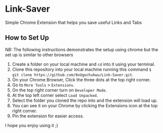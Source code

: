 # Link-Saver
Simple Chrome Extension that helps you save useful Links and Tabs


## How to Set Up

*NB:* The following instructions demonstrates the setup using chrome but the set up is similar to other browsers

1. Create a folder on your local machine and `cd` into it using your terminal.
2. Clone this repository into your local machine running this command `$ git clone https://github.com/0xUgochukwu/Link-Saver.git`.
3. On your Chrome Browser, Click the three dots at the top right corner.
4. Go to `More Tools` > `Extensions`.
5. On the top right corner turn on `Developer Mode`.
6. At the top left corner select `Load Unpacked`.
7. Select the folder you cloned the repo into and the extension will load up.
8. You can see it on your Chrome by clicking the Extensions icon at the top right corner.
9. Pin the extension for easier access.

I hope you enjoy using it ;)
